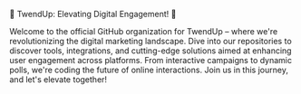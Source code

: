 🚀 TwendUp: Elevating Digital Engagement! 🚀

Welcome to the official GitHub organization for TwendUp – where we're revolutionizing the digital marketing landscape. Dive into our repositories to discover tools, integrations, and cutting-edge solutions aimed at enhancing user engagement across platforms. From interactive campaigns to dynamic polls, we're coding the future of online interactions. Join us in this journey, and let's elevate together!
